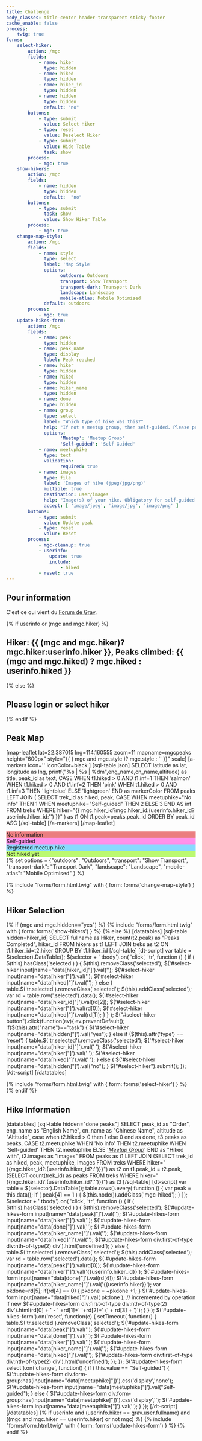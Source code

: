 ```yaml
---
title: Challenge
body_classes: title-center header-transparent sticky-footer
cache_enable: false
process:
    twig: true
forms:
    select-hiker:
        action: /mgc
        fields:
            - name: hiker
              type: hidden
            - name: hiked
              type: hidden
            - name: hiker_id
              type: hidden
            - name: hidden
              type: hidden
              default: "no"
        buttons:
            - type: submit
              value: Select Hiker
            - type: reset
              value: Deselect Hiker
            - type: submit
              value: Hide Table
              task: show
        process:
            - mgc: true
    show-hikers:
        action: /mgc
        fields:
            - name: hidden
              type: hidden
              default:  "no"
        buttons:
            - type: submit
              task: show
              value: Show Hiker Table
        process:
            - mgc: true
    change-map-style:
        action: /mgc
        fields:
            - name: style
              type: select
              label: 'Map Style'
              options:
                    outdoors: Outdoors
                    transport: Show Transport
                    transport-dark: Transport Dark
                    landscape: Landscape
                    mobile-atlas: Mobile Optimised
              default: outdoors
        process:
            - mgc: true
    update-hikes-form:
        action: /mgc
        fields:
            - name: peak
              type: hidden
            - name: peak_name
              type: display
              label: Peak reached
            - name: hiker
              type: hidden
            - name: hiked
              type: hidden
            - name: hiker_name
              type: hidden
            - name: done
              type: hidden
            - name: group
              type: select
              label: "Which type of hike was this?"
              help: "If not a meetup group, then self-guided. Please provide selfie at top."
              options:
                    'Meetup': 'Meetup Group'
                    'Self-guided': 'Self Guided'
            - name: meetuphike
              type: text
              validation:
                    required: true
            - name: images
              type: file
              label: 'Images of hike (jpeg/jpg/png)'
              multiple: true
              destination: user/images
              help: "Image(s) of your hike. Obligatory for self-guided. Only jpeg & png formats accepted"
              accept: [ 'image/jpeg', 'image/jpg', 'image/png' ]
        buttons:
            - type: submit
              value: Update peak
            - type: reset
              value: Reset
        process:
            - mgc-cleanup: true
            - userinfo:
                update: true
                include:
                    - hiked
            - reset: true
---
```

## Pour information

C'est ce qui vient du [Forum de Grav](https://discourse.getgrav.org/t/multiple-forms-datatables-sqlite-and-map/8289).

{% if userinfo or (mgc and mgc.hiker) %}
## Hiker: {{ (mgc and mgc.hiker)?mgc.hiker:userinfo.hiker }}, Peaks climbed: {{ (mgc and mgc.hiked) ? mgc.hiked : userinfo.hiked }}
{% else %}
## Please login or select hiker
{% endif %}

## Peak Map

[map-leaflet lat=22.387015  lng=114.160555 zoom=11 mapname=mgcpeaks height="600px" style="{{ ( mgc and mgc.style )? mgc.style : '' }}" scale]
[a-markers icon='' iconColor=black ]
[sql-table json]
SELECT latitude as lat, longitude as lng,
printf("%s | %s | %dm",eng_name,cn_name,altitude) as title,
peak_id as text,
CASE
    WHEN t1.hiked > 0 AND t1.inf=1 THEN 'salmon'
    WHEN t1.hiked > 0 AND t1.inf=2 THEN 'pink'
    WHEN t1.hiked > 0 AND t1.inf=3 THEN 'lightblue'
    ELSE 'lightgreen'
    END as markerColor
FROM peaks
LEFT JOIN (
    SELECT trek_id as hiked, peak,
        CASE
            WHEN meetuphike="No info" THEN 1
            WHEN meetuphike="Self-guided" THEN 2
            ELSE 3
        END AS inf
    FROM treks WHERE hiker="{{ mgc.hiker_id?mgc.hiker_id:(userinfo.hiker_id?userinfo.hiker_id:'') }}" ) as t1
ON t1.peak=peaks.peak_id
ORDER BY peak_id ASC
[/sql-table]
[/a-markers]
[/map-leaflet]

<div class="mgc-mk">
    <div style="background: #eb7d7f;">No information</div>
    <div style="background: #ff91ea;">Self-guided</div>
    <div style="background: #88daff;">Registered meetup hike</div>
    <div style="background: #bbf970;">Not hiked yet</div>
</div>
{% set options = {"outdoors": "Outdoors",
"transport": "Show Transport",
"transport-dark": "Transport Dark",
"landscape": "Landscape",
"mobile-atlas": "Mobile Optimised" }
%}

{% include "forms/form.html.twig" with { form: forms('change-map-style') } %}
<script>
$('select[name="data[style]"]').on('change', function() {
    $('#change-map-style').submit();
});
$(document).ready(function() {
    $('option[value="{{ mgc.style }}"]').prop('selected', true);
});
</script>
## Hiker Selection
{% if (mgc and mgc.hidden=="yes") %}
{% include "forms/form.html.twig" with { form: forms('show-hikers') } %}
{% else %}
[datatables]
[sql-table hidden=hiker_id]
SELECT fullname as Hiker, count(t2.peak) as "Peaks Completed", hiker_id  FROM hikers as t1
LEFT JOIN treks  as t2 ON t1.hiker_id=t2.hiker
GROUP BY t1.hiker_id
[/sql-table]
[dt-script]
var table = $(selector).DataTable();
$(selector + ' tbody').on( 'click', 'tr', function () {
    if ( $(this).hasClass('selected') ) {
        $(this).removeClass('selected');
        $('#select-hiker input[name="data[hiker_id]"]').val('');
        $('#select-hiker input[name="data[hiker]"]').val('');
        $('#select-hiker input[name="data[hiked]"]').val('');
    }
    else {
        table.$('tr.selected').removeClass('selected');
        $(this).addClass('selected');
        var rd = table.row('.selected').data();
        $('#select-hiker input[name="data[hiker_id]"]').val(rd[2]);
        $('#select-hiker input[name="data[hiker]"]').val(rd[0]);
        $('#select-hiker input[name="data[hiked]"]').val(rd[1]);
    }
} );
$("#select-hiker button").click(function(ev){
    ev.preventDefault();
    if($(this).attr("name")=="task") {
        $('#select-hiker input[name="data[hidden]"]').val("yes");
    } else if ($(this).attr('type') == 'reset') {
        table.$('tr.selected').removeClass('selected');
        $('#select-hiker input[name="data[hiker_id]"]').val(' ');
        $('#select-hiker input[name="data[hiker]"]').val(' ');
        $('#select-hiker input[name="data[hiked]"]').val(' ');
    } else {
        $('#select-hiker input[name="data[hidden]"]').val("no");
    }
    $("#select-hiker").submit();
});
[/dt-script]
[/datatables]

{% include "forms/form.html.twig" with { form: forms('select-hiker') } %}
{% endif %}

## Hike Information

[datatables]
[sql-table hidden="done peaks"]
SELECT peak_id as "Order", eng_name as "English Name", cn_name as "Chinese Name", altitude as "Altitude",
case when t2.hiked > 0 then 1 else 0 end as done,
t3.peaks as peaks,
CASE t2.meetuphike
WHEN 'No info' THEN t2.meetuphike
WHEN 'Self-guided' THEN t2.meetuphike
ELSE '<a href="' || t2.meetuphike || '"  target="_blank">_Meetup Group_</a>'
END as "Hiked with",
t2.images as "Images"
FROM peaks as t1
LEFT JOIN (SELECT trek_id as hiked, peak, meetuphike, images FROM treks
WHERE hiker="{{mgc.hiker_id?:(userinfo.hiker_id?:'')}}") as t2
on t1.peak_id = t2.peak,
(SELECT count(trek_id) as peaks FROM treks
WHERE hiker="{{mgc.hiker_id?:(userinfo.hiker_id?:'')}}") as t3
[/sql-table]
[dt-script]
    var table = $(selector).DataTable();
    table.rows().every( function () {
        var peak = this.data();
        if ( peak[4] == 1 ) {
            $(this.node()).addClass('mgc-hiked');
        }
    });
    $(selector + ' tbody').on( 'click', 'tr', function () {
        if ( $(this).hasClass('selected') ) {
            $(this).removeClass('selected');
            $('#update-hikes-form input[name="data[peak]"]').val('');
            $('#update-hikes-form input[name="data[hiker]"]').val('');
            $('#update-hikes-form input[name="data[done]"]').val('');
            $('#update-hikes-form input[name="data[hiker_name]"]').val('');
            $('#update-hikes-form input[name="data[hiked]"]').val('');
            $('#update-hikes-form div:first-of-type div:nth-of-type(2) div').html('undefined');
        }
        else {
            table.$('tr.selected').removeClass('selected');
            $(this).addClass('selected');
            var rd = table.row('.selected').data();
            $('#update-hikes-form input[name="data[peak]"]').val(rd[0]);
            $('#update-hikes-form input[name="data[hiker]"]').val('{{userinfo.hiker_id}}');
            $('#update-hikes-form input[name="data[done]"]').val(rd[4]);
            $('#update-hikes-form input[name="data[hiker_name]"]').val('{{userinfo.hiker}}');
            var pkdone=rd[5];
            if(rd[4] == 0) { pkdone = +pkdone +1; }
            $('#update-hikes-form input[name="data[hiked]"]').val( pkdone ); // incremented by operation if new
            $('#update-hikes-form div:first-of-type div:nth-of-type(2) div').html(rd[0] + ' - ' +rd[1]+' '+rd[2]+' (' + rd[3] + ')');
        }
    } );
    $('#update-hikes-form').on('reset', function(e) {
        setTimeout( function() {
            table.$('tr.selected').removeClass('selected');
            $('#update-hikes-form input[name="data[peak]"]').val('');
            $('#update-hikes-form input[name="data[done]"]').val('');
            $('#update-hikes-form input[name="data[hiker]"]').val('');
            $('#update-hikes-form input[name="data[hiker_name]"]').val('');
            $('#update-hikes-form input[name="data[hiked]"]').val('');
            $('#update-hikes-form div:first-of-type div:nth-of-type(2) div').html('undefined');
        });
    });
    $('#update-hikes-form select').on('change', function() {
        if ( this.value == "Self-guided") {
            $('#update-hikes-form div.form-group:has(input[name="data[meetuphike]"])').css('display','none');
            $('#update-hikes-form input[name="data[meetuphike]"]').val("Self-guided");
        } else {
            $('#update-hikes-form div.form-group:has(input[name="data[meetuphike]"])').css('display','');
            $('#update-hikes-form input[name="data[meetuphike]"]').val('');
        }
    });
[/dt-script]
[/datatables]
{% if userinfo and (userinfo.hiker == grav.user.fullname)
    and ((mgc and mgc.hiker == userinfo.hiker) or not mgc) %}
{% include "forms/form.html.twig" with { form: forms('update-hikes-form') } %}
{% endif %}

<img id="photo-area" class="mgc-photo"></img>
<script>
$('.mgc-th img').click(function(){
    $('#photo-area').attr('src',$(this).attr('src'));
    });
$('.mgc-th span').click(function() {
    $('#photo-area').attr('src',$(this).attr('data-src'));
    });
$('#photo-area').click(function() { $(this).attr('src',''); });
</script>